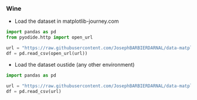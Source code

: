 

<br>

### Wine

- Load the dataset in matplotlib-journey.com

```python
import pandas as pd
from pyodide.http import open_url

url = "https://raw.githubusercontent.com/JosephBARBIERDARNAL/data-matplotlib-journey/refs/heads/main/wine/wine.csv"
df = pd.read_csv(open_url(url))
```

- Load the dataset oustide (any other environment)

```python
import pandas as pd

url = "https://raw.githubusercontent.com/JosephBARBIERDARNAL/data-matplotlib-journey/refs/heads/main/wine/wine.csv"
df = pd.read_csv(url)
```
